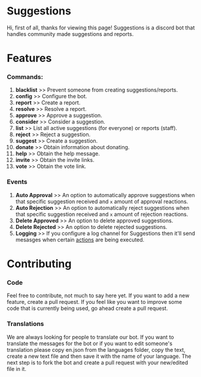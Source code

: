 # Suggestions
Hi, first of all, thanks for viewing this page! Suggestions is a discord bot that handles community made suggestions and reports.

# Features
### Commands:
1. **blacklist** >> Prevent someone from creating suggestions/reports.
2. **config** >> Configure the bot.
3. **report** >> Create a report.
4. **resolve** >> Resolve a report.
5. **approve** >> Approve a suggestion.
6. **consider** >> Consider a suggestion.
7. **list** >> List all active suggestions (for everyone) or reports (staff).
8. **reject** >> Reject a suggestion.
9. **suggest** >> Create a suggestion.
10. **donate** >> Obtain information about donating.
11. **help** >> Obtain the help message.
12. **invite** >> Obtain the invite links.
13. **vote** >> Obtain the vote link.

### Events
1. **Auto Approval** >> An option to automatically approve suggestions when that specific suggestion received and `x` amount of approval reactions.
2. **Auto Rejection** >> An option to automatically reject suggestions when that specific suggestion received and `x` amount of rejection reactions.
3. **Delete Approved** >> An option to delete approved suggestions.
4. **Delete Rejected** >> An option to delete rejected suggestions.
5. **Logging** >> If you configure a log channel for Suggestions then it'll send mesasges when certain [actions](https://github.com/jerskisnow/Suggestions/wiki/Logging) are being executed.

# Contributing
### Code
Feel free to contribute, not much to say here yet. If you want to add a new feature, create a pull request. If you feel like you want to improve some code that is currently being used, go ahead create a pull request.

### Translations
We are always looking for people to translate our bot. If you want to translate the messages for the bot or if you want to edit someone's translation please copy en.json from the languages folder, copy the text, create a new text file and then save it with the name of your language. The next step is to fork the bot and create a pull request with your new/edited file in it.
